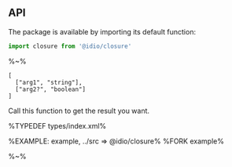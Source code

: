 ## API

The package is available by importing its default function:

```js
import closure from '@idio/closure'
```

%~%

```## closure
[
  ["arg1", "string"],
  ["arg2?", "boolean"]
]
```

Call this function to get the result you want.

%TYPEDEF types/index.xml%

%EXAMPLE: example, ../src => @idio/closure%
%FORK example%

%~%